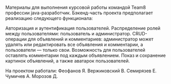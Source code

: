 Материалы для выполнения курсовой работы командой Team8 профессии java-разработчик.
Бэкенд-часть проекта предполагает реализацию следующего функционала:

Авторизация и аутентификация пользователей.
Распределение ролей между пользователями: пользователь и администратор.
CRUD-операции для объявлений и комментариев: администратор может удалять или редактировать все объявления и комментарии, а пользователи — только свои.
Возможность для пользователей оставлять комментарии под каждым объявлением.
Показ и сохранение картинок объявлений, а также аватарок пользователей.

На проектом работали: 
Феофанов Я.
Вержиковский В.
Семирязев Е.
Чумичев А.
Морозов Д.

